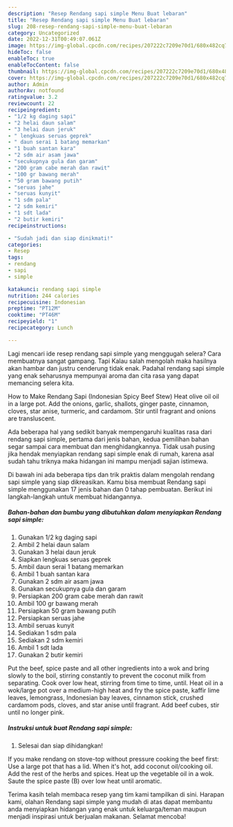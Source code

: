 ```yaml
---
description: "Resep Rendang sapi simple Menu Buat lebaran"
title: "Resep Rendang sapi simple Menu Buat lebaran"
slug: 208-resep-rendang-sapi-simple-menu-buat-lebaran
category: Uncategorized
date: 2022-12-31T00:49:07.061Z
image: https://img-global.cpcdn.com/recipes/207222c7209e70d1/680x482cq70/rendang-sapi-simple-foto-resep-utama.jpg
hideToc: false
enableToc: true
enableTocContent: false
thumbnail: https://img-global.cpcdn.com/recipes/207222c7209e70d1/680x482cq70/rendang-sapi-simple-foto-resep-utama.jpg
cover: https://img-global.cpcdn.com/recipes/207222c7209e70d1/680x482cq70/rendang-sapi-simple-foto-resep-utama.jpg
author: Admin
authorAv: notfound
ratingvalue: 3.2
reviewcount: 22
recipeingredient:
- "1/2 kg daging sapi"
- "2 helai daun salam"
- "3 helai daun jeruk"
- " lengkuas seruas geprek"
- " daun serai 1 batang memarkan"
- "1 buah santan kara"
- "2 sdm air asam jawa"
- "secukupnya gula dan garam"
- "200 gram cabe merah dan rawit"
- "100 gr bawang merah"
- "50 gram bawang putih"
- "seruas jahe"
- "seruas kunyit"
- "1 sdm pala"
- "2 sdm kemiri"
- "1 sdt lada"
- "2 butir kemiri"
recipeinstructions:

- "Sudah jadi dan siap dinikmati!"
categories:
- Resep
tags:
- rendang
- sapi
- simple

katakunci: rendang sapi simple 
nutrition: 244 calories
recipecuisine: Indonesian
preptime: "PT12M"
cooktime: "PT46M"
recipeyield: "1"
recipecategory: Lunch

---
```



Lagi mencari ide resep rendang sapi simple yang menggugah selera? Cara membuatnya sangat gampang. Tapi Kalau salah mengolah maka hasilnya akan hambar dan justru cenderung tidak enak. Padahal rendang sapi simple yang enak seharusnya mempunyai aroma dan cita rasa yang dapat memancing selera kita.


How to Make Rendang Sapi (Indonesian Spicy Beef Stew) Heat olive oil oil in a large pot. Add the onions, garlic, shallots, ginger paste, cinnamon, cloves, star anise, turmeric, and cardamom. Stir until fragrant and onions are transluscent.

Ada beberapa hal yang sedikit banyak mempengaruhi kualitas rasa dari rendang sapi simple, pertama dari jenis bahan, kedua pemilihan bahan segar sampai cara membuat dan menghidangkannya. Tidak usah pusing jika hendak menyiapkan rendang sapi simple enak di rumah, karena asal sudah tahu triknya maka hidangan ini mampu menjadi sajian istimewa.


Di bawah ini ada beberapa tips dan trik praktis dalam mengolah rendang sapi simple yang siap dikreasikan. Kamu bisa membuat Rendang sapi simple menggunakan 17 jenis bahan dan 0 tahap pembuatan. Berikut ini langkah-langkah untuk membuat hidangannya.

<!--inarticleads1-->

##### Bahan-bahan dan bumbu yang dibutuhkan dalam menyiapkan Rendang sapi simple:

1. Gunakan 1/2 kg daging sapi
1. Ambil 2 helai daun salam
1. Gunakan 3 helai daun jeruk
1. Siapkan  lengkuas seruas geprek
1. Ambil  daun serai 1 batang memarkan
1. Ambil 1 buah santan kara
1. Gunakan 2 sdm air asam jawa
1. Gunakan secukupnya gula dan garam
1. Persiapkan 200 gram cabe merah dan rawit
1. Ambil 100 gr bawang merah
1. Persiapkan 50 gram bawang putih
1. Persiapkan seruas jahe
1. Ambil seruas kunyit
1. Sediakan 1 sdm pala
1. Sediakan 2 sdm kemiri
1. Ambil 1 sdt lada
1. Gunakan 2 butir kemiri


Put the beef, spice paste and all other ingredients into a wok and bring slowly to the boil, stirring constantly to prevent the coconut milk from separating. Cook over low heat, stirring from time to time, until. Heat oil in a wok/large pot over a medium-high heat and fry the spice paste, kaffir lime leaves, lemongrass, Indonesian bay leaves, cinnamon stick, crushed cardamom pods, cloves, and star anise until fragrant. Add beef cubes, stir until no longer pink. 

<!--inarticleads2-->

##### Instruksi untuk buat Rendang sapi simple:


1. Selesai dan siap dihidangkan!

If you make rendang on stove-top without pressure cooking the beef first: Use a large pot that has a lid. When it&#39;s hot, add coconut oil/cooking oil. Add the rest of the herbs and spices. Heat up the vegetable oil in a wok. Saute the spice paste (B) over low heat until aromatic. 

Terima kasih telah membaca resep yang tim kami tampilkan di sini. Harapan kami, olahan Rendang sapi simple yang mudah di atas dapat membantu anda menyiapkan hidangan yang enak untuk keluarga/teman maupun menjadi inspirasi untuk berjualan makanan. Selamat mencoba!
